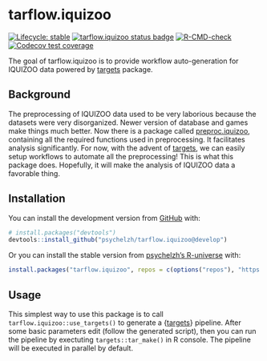 
<!-- README.md is generated from README.Rmd. Please edit that file -->

# tarflow.iquizoo

<!-- badges: start -->

[![Lifecycle:
stable](https://img.shields.io/badge/lifecycle-stable-brightgreen.svg)](https://lifecycle.r-lib.org/articles/stages.html#stable)
[![tarflow.iquizoo status
badge](https://psychelzh.r-universe.dev/badges/tarflow.iquizoo)](https://psychelzh.r-universe.dev/tarflow.iquizoo)
[![R-CMD-check](https://github.com/psychelzh/tarflow.iquizoo/actions/workflows/R-CMD-check.yaml/badge.svg)](https://github.com/psychelzh/tarflow.iquizoo/actions/workflows/R-CMD-check.yaml)
[![Codecov test
coverage](https://codecov.io/gh/psychelzh/tarflow.iquizoo/branch/main/graph/badge.svg)](https://app.codecov.io/gh/psychelzh/tarflow.iquizoo?branch=main)
<!-- badges: end -->

The goal of tarflow.iquizoo is to provide workflow auto-generation for
IQUIZOO data powered by [targets](https://github.com/ropensci/targets)
package.

## Background

The preprocessing of IQUIZOO data used to be very laborious because the
datasets were very disorganized. Newer version of database and games
make things much better. Now there is a package called
[preproc.iquizoo](https://github.com/psychelzh/preproc.iquizoo),
containing all the required functions used in preprocessing. It
facilitates analysis significantly. For now, with the advent of
[targets](https://docs.ropensci.org/targets/), we can easily setup
workflows to automate all the preprocessing! This is what this package
does. Hopefully, it will make the analysis of IQUIZOO data a favorable
thing.

## Installation

You can install the development version from
[GitHub](https://github.com/) with:

``` r
# install.packages("devtools")
devtools::install_github("psychelzh/tarflow.iquizoo@develop")
```

Or you can install the stable version from [psychelzh’s
R-universe](https://psychelzh.r-universe.dev/) with:

``` r
install.packages("tarflow.iquizoo", repos = c(options("repos"), "https://psychelzh.r-universe.dev"))
```

## Usage

This simplest way to use this package is to call
`tarflow.iquizoo::use_targets()` to generate a
{[targets](https://docs.ropensci.org/targets/)} pipeline. After some
basic parameters edit (follow the generated script), then you can run
the pipeline by exectuting `targets::tar_make()` in R console. The
pipeline will be executed in parallel by default.
